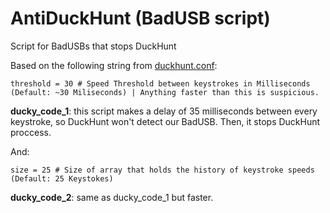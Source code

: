 # AntiDuckHunt (BadUSB script)
Script for BadUSBs that stops DuckHunt

Based on the following string from <a href="https://github.com/pmsosa/duckhunt/blob/master/duckhunt.conf">duckhunt.conf</a>:

``threshold = 30 # Speed Threshold between keystrokes in Milliseconds (Default: ~30 Miliseconds) | Anything faster than this is suspicious.``

**ducky_code_1**: this script makes a delay of 35 milliseconds between every keystroke, so DuckHunt won't detect our BadUSB. Then, it stops DuckHunt proccess. 

And:

``size = 25 # Size of array that holds the history of keystroke speeds (Default: 25 Keystokes)``

**ducky_code_2**: same as ducky_code_1 but faster.
